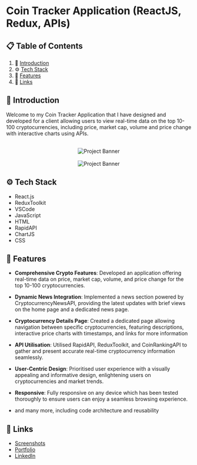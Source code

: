 # Coin Tracker Application (ReactJS, Redux, APIs)



## 📋 <a name="table">Table of Contents</a>

1. 🤖 [Introduction](#introduction)
2. ⚙️ [Tech Stack](#tech-stack)
3. 🔋  [Features](#features)
4. 🔗 [Links](#links)



## <a name="introduction">🤖 Introduction</a>

Welcome to my Coin Tracker Application that I have designed and developed for a client allowing users to view real-time data on the top 10-100 cryptocurrencies, including price, market cap,
volume and price change with interactive charts using APIs.

<div align="center">
  <br />
    <img src="https://github.com/Jamman65/Game-Dev-Portfolio/assets/71873396/cb60ef75-1a5a-407f-bdf1-3684eb596ba6" alt="Project Banner">
    </a>
  <br />
</div>

<div align="center">
  <br />
    <img src="https://github.com/Jamman65/Game-Dev-Portfolio/assets/71873396/95e8eaba-d850-4c3a-8b42-a18801a10480" alt="Project Banner">
    </a>
  <br />
</div>









## <a name="tech-stack">⚙️ Tech Stack</a>

- React.js
- ReduxToolkit
- VSCode
- JavaScript
- HTML
- RapidAPI
- ChartJS
- CSS

## <a name="features">🔋 Features</a>

* **Comprehensive Crypto Features**: Developed an application offering real-time data on price, market cap, volume, and price change for the top 10-100 cryptocurrencies.

* **Dynamic News Integration**: Implemented a news section powered by CryptocurrencyNewsAPI, providing the latest updates with brief views on the home page and a dedicated news page.

* **Cryptocurrency Details Page**: Created a dedicated page allowing navigation between specific cryptocurrencies, featuring descriptions, interactive price charts with timestamps, and links for more information

* **API Utilisation**: Utilised RapidAPI, ReduxToolkit, and CoinRankingAPI to gather and present accurate real-time cryptocurrency information seamlessly.

* **User-Centric Design**: Prioritised user experience with a visually appealing and informative design, enlightening users on cryptocurrencies and market trends.

* **Responsive**: Fully responsive on any device which has been tested thoroughly to ensure users can enjoy a seamless browsing experience.

* and many more, including code architecture and reusability





</details>

## <a name="links">🔗 Links</a>

- [Screenshots](https://github.com/Jamman65/Game-Dev-Portfolio/wiki/React-Projects-(Client%E2%80%90Based)#cryptocurrency-tracker-application)
- [Portfolio](https://james-owen-portfolio.com)
- [LinkedIn](https://www.linkedin.com/in/james-owen-7b909b1b1/)



#


